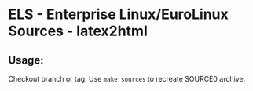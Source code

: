 # ELS - Enterprise Linux/EuroLinux Sources - latex2html
 
## Usage:
  Checkout branch or tag. Use `make sources` to recreate  SOURCE0 archive.
